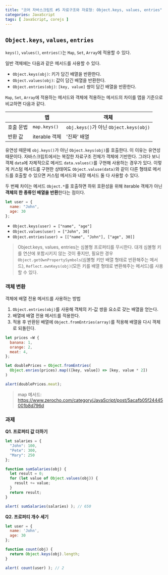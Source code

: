 ```yaml
---
title: "코어 자바스크립트 #5 자료구조와 자료형: Object.keys, values, entries"
categories: JavaScript
tags: [ JavaScript, corejs ]
---
```


## `Object.keys`, `values`, `entries`

`keys()`, `values()`, `entries()`는 `Map`, `Set`, `Array`에 적용할 수 있다.

일반 객체에는 다음과 같은 메서드를 사용할 수 있다.

- `Object.keys(obj)`: 키가 담긴 배열을 반환한다.
- `Object.values(obj)`: 값이 담긴 배열을 반환한다.
- `Object.entries(obj)`: `[key, value]` 쌍이 담긴 배열을 반환한다.

`Map`, `Set`, `Array`에 적용하는 메서드와 객체에 적용하는 메서드의 차이를 맵을 기준으로 비교하면 다음과 같다.

|           | 맵            | 객체                                   |
| --------- | ------------- | -------------------------------------- |
| 호출 문법 | `map.keys()`  | `obj.keys()`가 아닌 `Object.keys(obj)` |
| 반환 값   | iterable 객체 | '진짜' 배열                            |

유연성 때문에 `obj.keys()`가 아닌 `Object.keys(obj)`를 호출한다. 이 이유는 유연성 때문이다. 자바스크립트에서는 복잡한 자료구조 전체가 객체에 기반한다. 그러다 보니 객체 `data`에 자체적으로 메서드 `data.values()`를 구현해 사용하는 경우가 있다. 이렇게 커스텀 메서드를 구현한 상태여도 `Object.valuse(data)`와 같이 다른 형태로 메서드를 호출할 수 있으면 커스텀 메서드와 내장 메서드 둘 다 사용할 수 있다. 

두 번째 차이는 메서드 `Object.*`를 호출하면 하위 호환성을 위해 iterable 객체가 아닌 **객체의 한 종류인 배열을 반환**한다는 점이다.

```js
let user = {
  name: "John",
  age: 30
};
```

- `Object.keys(user) = ["name", "age"]`
- `Object.values(user) = ["John", 30]`
- `Object.entries(user) = [["name", "John"], ["age", 30]]`

> Object.keys, values, entries는 심볼형 프로퍼티를 무시한다. 대개 심볼형 키를 연산에 포함시키지 않는 것이 좋지만, 필요한 경우 `Object.getOwnPropertySymbols`(심볼형 키만 배열 형태로 반환해주는 메서드), `Reflect.ownKeys(obj)`(모든 키를 배열 형태로 변환해주는 메서드)를 사용할 수 있다. 

### 객체 변환

객체에 배열 전용 메서드를 사용하는 방법

1. `Object.entries(obj)`를 사용해 객체의 키-값 쌍을 요소로 갖는 배열을 얻는다.
2. 배열에 배열 전용 메서드를 적용한다.
3. 적용 후 반환된 배열에 `Object.fromEntries(array)`를 적용해 배열을 다시 객체로 되돌린다.

```js
let prices =W {
  banana: 1,
  orange: 2,
  meat: 4,
};

let doublePrices = Object.fromEntries(
  Object.enries(prices).map(([key, value]) => [key, value * 2])
)

alert(doublePrices.meat);
```

> map 메서드: https://www.zerocho.com/category/JavaScript/post/5acafb05f24445001b8d796d

### 과제

**Q1. 프로퍼티 값 더하기**

```js
let salaries = {
  "John": 100,
  "Pete": 300,
  "Mary": 250
};

function sumSalaries(obj) {
  let result = 0;
  for (let value of Object.values(obj)) {
    result += value;
  }
  return result;
}

alert( sumSalaries(salaries) ); // 650
```

**Q2. 프로퍼티 개수 세기**

```js
let user = {
  name: 'John',
  age: 30
};

function count(obj) {
  return Object.keys(obj).length;
}

alert( count(user) ); // 2
```